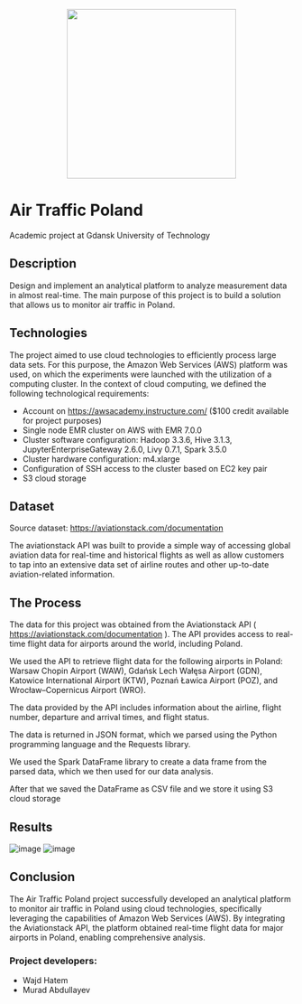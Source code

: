 <p align="center"><img src="https://www.sbcar.eu/wp-content/uploads/2018/05/Gdansk-University-of-Technology-loggo.png" width="300" align="middle"></p>

# Air Traffic Poland
Academic project at Gdansk University of Technology

## Description
Design and implement an analytical platform to analyze measurement data in almost real-time. The main purpose of this project is to build a solution that allows us to monitor air traffic in Poland.

## Technologies
The project aimed to use cloud technologies to efficiently process large data sets. For this purpose, the Amazon Web Services (AWS) platform was used, on which the experiments were launched with the utilization of a computing cluster. In the context of cloud computing, we defined the following technological requirements:

* Account on https://awsacademy.instructure.com/ ($100 credit available for project purposes)
* Single node EMR cluster on AWS with EMR 7.0.0
* Cluster software configuration: Hadoop 3.3.6, Hive 3.1.3, JupyterEnterpriseGateway 2.6.0, Livy 0.7.1, Spark 3.5.0
* Cluster hardware configuration: m4.xlarge
* Configuration of SSH access to the cluster based on EC2 key pair
* S3 cloud storage


## Dataset
Source dataset: https://aviationstack.com/documentation

The aviationstack API was built to provide a simple way of accessing global aviation data for real-time and historical flights as well as allow customers to tap into an extensive data set of airline routes and other up-to-date aviation-related information.

## The Process
The data for this project was obtained from the Aviationstack API ( https://aviationstack.com/documentation ). The API provides access to real-time flight data for airports around the world, including Poland. 

We used the API to retrieve flight data for the following airports in Poland: Warsaw Chopin Airport (WAW), Gdańsk Lech Wałęsa Airport (GDN), Katowice International Airport (KTW), Poznań Ławica Airport (POZ), and Wrocław–Copernicus Airport (WRO). 

The data provided by the API includes information about the airline, flight number, departure and arrival times, and flight status.

The data is returned in JSON format, which we parsed using the Python programming language and the Requests library. 

We used the Spark DataFrame library to create a data frame from the parsed data, which we then used for our data analysis.

After that we saved the DataFrame as CSV file and we store it using S3 cloud storage

## Results
![image](https://github.com/wajdha/air-traffic-Poland/assets/103352403/4fdd32ab-a9ea-4e65-8518-0526f3e915c0)
![image](https://github.com/wajdha/air-traffic-Poland/assets/103352403/fedec3ec-2aa3-455b-9e14-17eebecdb126)





## Conclusion
The Air Traffic Poland project successfully developed an analytical platform to monitor air traffic in Poland using cloud technologies, specifically leveraging the capabilities of Amazon Web Services (AWS). By integrating the Aviationstack API, the platform obtained real-time flight data for major airports in Poland, enabling comprehensive analysis.


### Project developers:
* Wajd Hatem
* Murad Abdullayev
